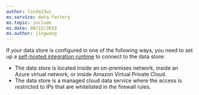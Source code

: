 ```yaml
---
author: linda33wj
ms.service: data-factory
ms.topic: include
ms.date: 08/12/2019
ms.author: jingwang
---
```

<!--
    Separate the generic requirement on Self-hosted Integration Runtime set-up from connector articles.
-->
If your data store is configured in one of the following ways, you need to set up a [self-hosted integration runtime](../articles/data-factory/create-self-hosted-integration-runtime.md) to connect to the data store:

- The data store is located inside an on-premises network, inside an Azure virtual network, or inside Amazon Virtual Private Cloud.
- The data store is a managed cloud data service where the access is restricted to IPs that are whitelisted in the firewall rules.

